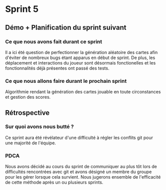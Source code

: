 # Sprint 5

## Démo + Planification du sprint suivant

### Ce que nous avons fait durant ce sprint
Il a ici été question de perfectionner la génération aléatoire des cartes afin d'éviter de nombreux bugs étant apparus en début de sprint. De plus, les déplacement et interactions du joueur sont désormais fonctionelles et les fonctionnalités déjà présentes ont passé des tests.
### Ce que nous allons faire durant le prochain sprint
Algorithmie rendant la génération des cartes jouable en toute circonstances et gestion des scores.

## Rétrospective

### Sur quoi avons nous butté ?
Ce sprint aura été révélateur d'une difficulté à régler les conflits git pour une majorité de l'équipe.

### PDCA
Nous avons décidé au cours du sprint de communiquer au plus tôt lors de difficultés rencontrées avec git et avons désigné un membre du groupe pour les gérer lorsque cela survient.
Nous jugerons ensemble de l'efficacité de cette méthode après un ou plusieurs sprints.

